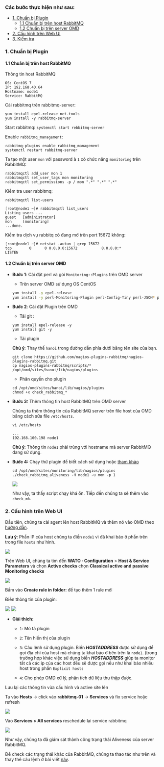 
### Các bước thực hiện như sau:

- [1. Chuẩn bị Plugin](#1)
	- [1.1 Chuẩn bị trên host RabbitMQ](1.1)
	- [1.2 Chuẩn bị trên server OMD](#1.2)
- [2. Cấu hình trên Web UI](#2)
- [3. Kiểm tra](#3)

<a name="1" ></a>
### 1. Chuẩn bị Plugin

<a name="1.1" ></a>
#### 1.1 Chuẩn bị trên host RabbitMQ

Thông tin host RabbitMQ

```
OS: CentOS 7
IP: 192.168.40.64
Hostname: node1
Service: RabbitMQ
```
Cài rabbitmq trên rabbitmq-server: 
```
yum install epel-release net-tools
yum install -y rabbitmq-server
```
Start rabbitmq: `systemctl start rebbitmq-server`

Enable `rabbitmq_management`:  
```
rabbitmq-plugins enable rabbitmq_management
systemctl restart rabbitmq-server
```

Ta tạo một user `mon` với password à `1` có chức năng `monitoring` trên RabbitMQ:

```
rabbitmqctl add_user mon 1
rabbitmqctl set_user_tags mon monitoring
rabbitmqctl set_permissions -p / mon ".*" ".*" ".*" 
```
Kiểm tra user rabbitmq: 
```
rabbitmqctl list-users

[root@node1 ~]# rabbitmqctl list_users
Listing users ...
guest   [administrator]
mon     [monitoring]
...done.

```

Kiểm tra dịch vụ rabbitq có đang mở trên port 15672 không: 
```
[root@node1 ~]# netstat -autun | grep 15672
tcp        0      0 0.0.0.0:15672           0.0.0.0:*               LISTEN

```



<a name="1.2" ></a>
#### 1.2 Chuẩn bị trên server OMD

- **Bước 1**: Cài đặt perl và gói `Monitoring::Plugins` trên OMD server


	- Trên server OMD sử dụng OS CentOS

	```sh
	yum install -y epel-release
	yum install -y perl-Monitoring-Plugin perl-Config-Tiny perl-JSON* perl-Math-Calc-Units
	```
	
- **Bước 2**: Cài đặt Plugin trên OMD
	- Tải git : 
	```
	yum install epel-release -y
	yum install git -y
	```
	
	- Tải plugin
	
	**Chú ý**: Thay thế `hanoi` trong đường dẫn phía dưới bằng tên site của bạn.
	
	```
	git clone https://github.com/nagios-plugins-rabbitmq/nagios-plugins-rabbitmq.git
	cp nagios-plugins-rabbitmq/scripts/* /opt/omd/sites/hanoi/lib/nagios/plugins
	```
	
	- Phân quyền cho plugin
	
	```
	cd /opt/omd/sites/hanoi/lib/nagios/plugins
	chmod +x check_rabbitmq_*
	```

- **Bước 3:** Thêm thông tin host RabbitMQ trên OMD server

	Chúng ta thêm thông tin của RabbitMQ server trên file host của OMD bằng cách sửa file `/etc/hosts`.
	
	```
	vi /etc/hosts
	```

	```
	...
	192.168.100.198 node1
	```
	
	**Chú ý**: Thông tin `node1` phải trùng với hostname mà server RabbitMQ đang sử dụng.
	
- **Bước 4:** Chạy thử plugin để biết cách sử dụng hoặc [tham khảo](https://gist.github.com/hoangdh/c86dc9d081882ac116322b45399f0442)

	```
	cd /opt/omd/sites/monitoring/lib/nagios/plugins
	./check_rabbitmq_aliveness -H node1 -u mon -p 1
	```
	
	<img src="https://i.imgur.com/DTTdiWB.png">
	
	Như vậy, ta thấy script chạy khá ổn. Tiếp đến chúng ta sẽ thêm vào `check_mk`.

<a name="2" ></a>
### 2. Cấu hình trên Web UI

Đầu tiên, chúng ta cài agent lên host RabbitMQ và thêm nó vào OMD theo [hướng dẫn](2.Install-agent.md#2-cài-đặt-agent-trên-host-giám-sát).

**Lưu ý**: Phần IP của host chúng ta điền `node1` vì đã khai báo ở phần trên trong file `hosts` như hình.

<img src="../images/25-rb-ah1.png" />

Trên Web UI, chúng ta tìm đến **WATO · Configuration** > **Host & Service Parameters** và chọn **Active checks** chọn **Classical active and passive Monitoring checks**

<img src="https://i.imgur.com/yyUS8yL.png">

Bấm vào **Create rule in folder:** để tạo thêm 1 rule mới


Điền thông tin của plugin:

<img src="https://i.imgur.com/aisR46x.png" />

<img src="https://i.imgur.com/u5jZ1uD.png">

- **Giải thích:**
	- `1`: Mô tả plugin
	- `2`: Tên hiển thị của plugin
	- `3`: Câu lệnh sử dụng plugin. Biến **$HOSTADDRESS$** được sử dụng để gọi địa chỉ của host mà chúng ta khai báo ở bên trên là `node1`. (trong trường hợp khác việc sử dụng biến **$HOSTADDRESS$** giúp ta monitor tất cả các ip của các host đều sẽ được gọi nếu như khai báo nhiều host trong phần `Explicit hosts`

	- `4`: Cho phép OMD xử lý, phân tích dữ liệu thu thập được.
	

Lưu lại các thông tin vừa cấu hình và active site lên

Ta vào **Hosts** ->  click vào **rabbitmq-01** -> **Services** và fix service hoặc refresh

<img src="https://i.imgur.com/wk6XZyM.png">

Vào **Services > All services** reschedule lại service rabbitmq

<img src="https://i.imgur.com/PtJrfQq.png" />

Như vậy, chúng ta đã giám sát thành công trạng thái Aliveness của server RabbitMQ.



Để check các trạng thái khác của RabbitMQ, chúng ta thao tác như trên và thay thế câu lệnh ở bài viết [này](https://gist.github.com/hoangdh/c86dc9d081882ac116322b45399f0442).

